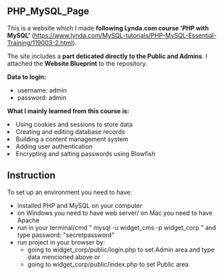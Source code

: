 ## PHP_MySQL_Page

This is a website which I made <b>following Lynda.com course 'PHP with MySQL'</b> (https://www.lynda.com/MySQL-tutorials/PHP-MySQL-Essential-Training/119003-2.html). 

The site includes a <b>part deticated directly to the Public and Admins</b>. I attached the <b>Website Blueprint</b> to the repository. 

<b>Data to login: </b>
<ul>
    <li>username: admin</li>
    <li>password: admin</li>
</ul>

<b>What I mainly learned from this course is:</b>
<li>Using cookies and sessions to store data</li>
<li>Creating and editing database records</li>
<li>Building a content management system</li>
<li>Adding user authentication</li>
<li>Encrypting and salting passwords using Blowfish</li>


## Instruction
To set up an environment you need to have:
<ul>
<li>installed PHP and MySQL on your computer</li>
<li>on Windows you need to have web server/ on Mac you need to have Apache</li>
<li>run in your terminal/cmd " mysql -u widget_cms -p widget_corp " and type password: "secretpassword"</li>
<li>run project in your browser by: 
<ul>
<li>going to widget_corp/public/login.php to set Admin area and type data mencioned above or</li>
<li>going to widget_corp/public/index.php to set Public area </li>
</ul>
</li>
</ul>

